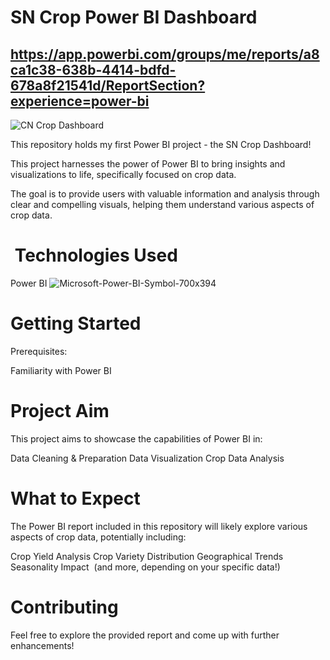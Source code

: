 #  SN Crop Power BI Dashboard 
## https://app.powerbi.com/groups/me/reports/a8ca1c38-638b-4414-bdfd-678a8f21541d/ReportSection?experience=power-bi
![CN Crop Dashboard](https://github.com/Prakhyat-Srivastava/SN-Crop-Dashboard-PowerBI-Project/assets/72151469/792e1fdd-86e4-4abe-9496-1b17dbc2cfa4)

This repository holds my first Power BI project - the SN Crop Dashboard!

This project harnesses the power of Power BI to bring insights and visualizations to life, specifically focused on crop data.

The goal is to provide users with valuable information and analysis through clear and compelling visuals, helping them understand various aspects of crop data.

# ️  Technologies Used

Power BI ![Microsoft-Power-BI-Symbol-700x394](https://github.com/Prakhyat-Srivastava/SN-Crop-Dashboard-PowerBI-Project/assets/72151469/72b309dc-977b-4455-b4cb-734c01ee962b)
#  Getting Started

Prerequisites:

Familiarity with Power BI
#   Project Aim

This project aims to showcase the capabilities of Power BI in:

Data Cleaning & Preparation
Data Visualization
Crop Data Analysis
#   What to Expect

The Power BI report included in this repository will likely explore various aspects of crop data, potentially including:

Crop Yield Analysis
Crop Variety Distribution
Geographical Trends ️
Seasonality Impact ️
(and more, depending on your specific data!)
#   Contributing

Feel free to explore the provided report and come up with further enhancements!
